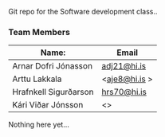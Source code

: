 Git repo for the Software development class..

 ### Team Members
| Name:  | Email  |
|---|---|
| Arnar Dofri Jónasson     | <adj21@hi.is> |
| Arttu Lakkala            | <aje8@hi.is > |
| Hrafnkell Sigurðarson    | <hrs70@hi.is> |
| Kári Viðar Jónsson       | <> |


Nothing here yet...
